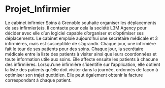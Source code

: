 # Projet_Infirmier

Le cabinet infirmier Soins à Grenoble souhaite organiser les déplacements de ses infirmier(e)s. Il contacte pour cela la société L3M Agency pour décider avec elle d’un logiciel capable d’organiser et d’optimiser ses déplacements. Le cabinet emploie aujourd’hui une secrétaire médicale et 3 infirmières, mais est susceptible de s’agrandir. Chaque jour, une infirmière fait le tour de ses patients pour des soins. Chaque jour, la secrétaire médicale entre la liste des patients à visiter ainsi que leurs coordonnées et toute information utile aux soins. Elle affecte ensuite les patients à chacune des infirmières. Lorsqu’une infirmière s’identifie sur l’application, elle obtient la liste des patients qu’elle doit visiter dans la journée, ordonnés de façon à optimiser son trajet quotidien. Elle peut également obtenir la facture correspondant à chaque patient.

